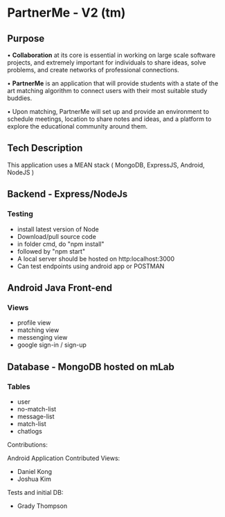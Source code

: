 # PartnerMe - V2 (tm)

## Purpose

• <b>Collaboration</b> at its core is essential in working on large scale software projects, and
extremely important for individuals to share ideas, solve problems, and create networks
of professional connections.

• <b>PartnerMe</b> is an application that will provide students with a state of the art matching
algorithm to connect users with their most suitable study buddies.

• Upon matching, PartnerMe will set up and provide an environment to schedule meetings,
location to share notes and ideas, and a platform to explore the educational community
around them.

## Tech Description
This application uses a MEAN stack ( MongoDB, ExpressJS, Android, NodeJS )


## Backend - Express/NodeJs

### Testing

-   install latest version of Node
-   Download/pull source code
-   in folder cmd, do "npm install"
-   followed by "npm start"
-   A local server should be hosted on http:localhost:3000
-   Can test endpoints using android app or POSTMAN

## Android Java Front-end

### Views
-  profile view
-  matching view
-  messenging view
-  google sign-in / sign-up

## Database - MongoDB hosted on mLab

### Tables
-  user
-  no-match-list
-  message-list
-  match-list
-  chatlogs


Contributions:

Android Application Contributed Views:
- Daniel Kong
- Joshua Kim

Tests and initial DB:
- Grady Thompson

